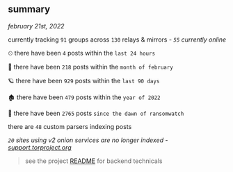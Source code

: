 
## summary
_february 21st, 2022_

currently tracking `91` groups across `130` relays & mirrors - _`55` currently online_

⏲ there have been `4` posts within the `last 24 hours`

🦈 there have been `218` posts within the `month of february`

🪐 there have been `929` posts within the `last 90 days`

🏚 there have been `479` posts within the `year of 2022`

🦕 there have been `2765` posts `since the dawn of ransomwatch`

there are `48` custom parsers indexing posts

_`20` sites using v2 onion services are no longer indexed - [support.torproject.org](https://support.torproject.org/onionservices/v2-deprecation/)_

> see the project [README](https://github.com/thetanz/ransomwatch#ransomwatch--) for backend technicals
